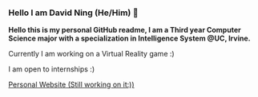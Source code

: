 ### Hello I am David Ning (He/Him) 👋
**Hello this is my personal GitHub readme, I am a Third year Computer Science major with a specialization in Intelligence System @UC, Irvine.**

Currently I am working on a Virtual Reality game :)

I am open to internships :)

[Personal Website (Still working on it:))](https://ningzhenglin.github.io)
<!--
**Zotman03/Zotman03** is a ✨ _special_ ✨ repository because its `README.md` (this file) appears on your GitHub profile.

Here are some ideas to get you started:

- 🔭 I’m currently working on ...
- 🌱 I’m currently learning ...
- 👯 I’m looking to collaborate on ...
- 🤔 I’m looking for help with ...
- 💬 Ask me about ...
- 📫 How to reach me: ...
- 😄 Pronouns: ...
- ⚡ Fun fact: ...
-->
